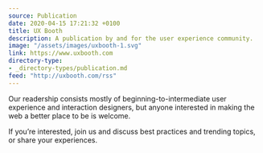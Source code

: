 ```yaml
---
source: Publication
date: 2020-04-15 17:21:32 +0100
title: UX Booth
description: A publication by and for the user experience community.
image: "/assets/images/uxbooth-1.svg"
link: https://www.uxbooth.com
directory-type: 
- _directory-types/publication.md
feed: "http://uxbooth.com/rss"
---
```

Our readership consists mostly of beginning-to-intermediate user experience and interaction designers, but anyone interested in making the web a better place to be is welcome. 

If you’re interested, join us and discuss best practices and trending topics, or share your experiences.